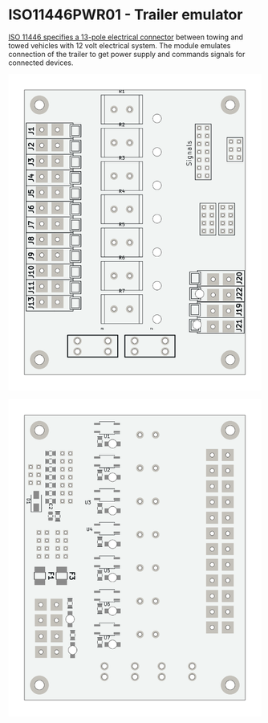 #  ISO11446PWR01 - Trailer emulator

[ISO 11446 specifies a 13-pole electrical connector](https://en.wikipedia.org/wiki/ISO_standards_for_trailer_connectors#13-pin_trailer_connector_(ISO_11446)) between towing and towed vehicles with 12 volt electrical system. The module emulates connection of the trailer to get power supply and commands signals for connected devices. 

![ISO11446PWR01 PCB top](doc/gen/img/ISO11446PWR01-top.png)

![ISO11446PWR01 PCB bottom](doc/gen/img/ISO11446PWR01-bottom.png)

